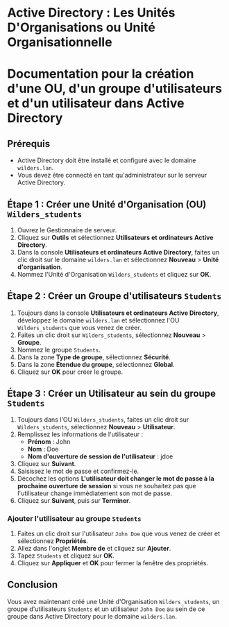# Active Directory : Les Unités D'Organisations ou Unité Organisationnelle
# Documentation pour la création d'une OU, d'un groupe d'utilisateurs et d'un utilisateur dans Active Directory

## Prérequis
- Active Directory doit être installé et configuré avec le domaine `wilders.lan`.
- Vous devez être connecté en tant qu'administrateur sur le serveur Active Directory.

## Étape 1 : Créer une Unité d'Organisation (OU) `Wilders_students`

1. Ouvrez le Gestionnaire de serveur.
2. Cliquez sur **Outils** et sélectionnez **Utilisateurs et ordinateurs Active Directory**.
3. Dans la console **Utilisateurs et ordinateurs Active Directory**, faites un clic droit sur le domaine `wilders.lan` et sélectionnez **Nouveau** > **Unité d'organisation**.
4. Nommez l'Unité d'Organisation `Wilders_students` et cliquez sur **OK**.

## Étape 2 : Créer un Groupe d'utilisateurs `Students`

1. Toujours dans la console **Utilisateurs et ordinateurs Active Directory**, développez le domaine `wilders.lan` et sélectionnez l'OU `Wilders_students` que vous venez de créer.
2. Faites un clic droit sur `Wilders_students`, sélectionnez **Nouveau** > **Groupe**.
3. Nommez le groupe `Students`.
4. Dans la zone **Type de groupe**, sélectionnez **Sécurité**.
5. Dans la zone **Étendue du groupe**, sélectionnez **Global**.
6. Cliquez sur **OK** pour créer le groupe.

## Étape 3 : Créer un Utilisateur au sein du groupe `Students`

1. Toujours dans l'OU `Wilders_students`, faites un clic droit sur `Wilders_students`, sélectionnez **Nouveau** > **Utilisateur**.
2. Remplissez les informations de l'utilisateur :
    - **Prénom** : John
    - **Nom** : Doe
    - **Nom d'ouverture de session de l'utilisateur** : jdoe
3. Cliquez sur **Suivant**.
4. Saisissez le mot de passe et confirmez-le.
5. Décochez les options **L'utilisateur doit changer le mot de passe à la prochaine ouverture de session** si vous ne souhaitez pas que l'utilisateur change immédiatement son mot de passe.
6. Cliquez sur **Suivant**, puis sur **Terminer**.

### Ajouter l'utilisateur au groupe `Students`

1. Faites un clic droit sur l'utilisateur `John Doe` que vous venez de créer et sélectionnez **Propriétés**.
2. Allez dans l'onglet **Membre de** et cliquez sur **Ajouter**.
3. Tapez `Students` et cliquez sur **OK**.
4. Cliquez sur **Appliquer** et **OK** pour fermer la fenêtre des propriétés.

## Conclusion

Vous avez maintenant créé une Unité d'Organisation `Wilders_students`, un groupe d'utilisateurs `Students` et un utilisateur `John Doe` au sein de ce groupe dans Active Directory pour le domaine `wilders.lan`. 

